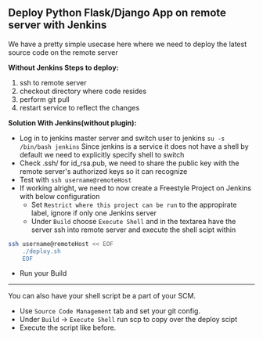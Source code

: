 ## Deploy Python Flask/Django App on remote server with Jenkins

We have a pretty simple usecase here where we need to deploy the latest source code on the remote server

**Without Jenkins Steps to deploy:**
1. ssh to remote server
2. checkout directory where code resides
3. perform git pull
4. restart service to reflect the changes

**Solution With Jenkins(without plugin):**
* Log in to jenkins master server and switch user to jenkins `su -s /bin/bash jenkins`
Since jenkins is a service it does not have a shell by default we need to explicitly specify shell to switch
* Check .ssh/ for id_rsa.pub, we need to share the public key with the remote server's authorized keys so it can recognize
* Test with `ssh username@remoteHost`
* If working alright, we need to now create a Freestyle Project on Jenkins with below configuration
    * Set `Restrict where this project can be run` to the appropirate label, ignore if only one Jenkins server
    * Under `Build` choose `Execute Shell` and in the textarea have the server ssh into remote server and execute the shell scipt within
```bash
ssh username@remoteHost << EOF
    ./deploy.sh
    EOF
```
* Run your Build

---
You can also have your shell script be a part of your SCM. 
* Use `Source Code Management` tab and set your git config.
* Under `Build` -> `Execute Shell` run scp to copy over the deploy scipt
* Execute the script like before.
